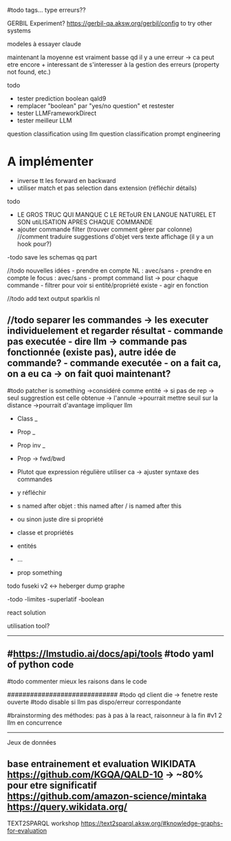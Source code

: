 #todo
tags...
type erreurs??

GERBIL Experiment?
https://gerbil-qa.aksw.org/gerbil/config
to try other systems

modeles à essayer 
claude

maintenant la moyenne est vraiment basse qd il y a une erreur
-> ca peut etre encore + interessant de s'interesser à la gestion des erreurs (property not found, etc.)


todo
- tester prediction boolean qald9
- remplacer "boolean" par "yes/no question" et restester
- tester LLMFrameworkDirect
- tester meilleur LLM 

question classification using llm
question classification prompt engineering

# A implémenter
- inverse tt les forward en backward
- utiliser match et pas selection dans extension (réfléchir détails)




todo
- LE GROS TRUC QUI MANQUE C LE REToUR EN LANGUE NATUREL ET SON utiLISATION APRES CHAQUE COMMANDE
- ajouter commande filter (trouver comment gérer par colonne)
//comment traduire suggestions d'objet vers texte affichage (il y a un hook pour?)

-todo save les schemas qq part

//todo nouvelles idées 
    - prendre en compte NL : avec/sans
    - prendre en compte le focus : avec/sans
    - prompt command list -> pour chaque commande
        - filtrer pour voir si entité/propriété existe
            - agir en fonction  

//todo add text output sparklis nl

//todo separer les commandes 
-> les executer individuelement et regarder résultat
    - commande pas executée
        - dire llm -> commande pas fonctionnée (existe pas), autre idée de commande?
    - commande executée
        - on a fait ca, on a eu ca -> on fait quoi maintenant?
----------------------------------

#todo patcher is something
->considéré comme entité -> si pas de rep -> seul suggrestion est celle obtenue -> l'annule
->pourrait mettre seuil sur la distance
->pourrait d'avantage impliquer llm 
- Class _
- Prop _   
- Prop inv _
- Prop -> fwd/bwd
- Plutot que expression régulière utiliser ca -> ajuster syntaxe des commandes
- y réfléchir
- s named after objet : this named after / is named after this

- ou sinon juste dire si propriété
- classe et propriétés 
- entités
- ...
- prop something

todo fuseki v2 <-> heberger dump graphe

-todo
-limites
-superlatif
-boolean


react solution


utilisation tool?

-------------
#https://lmstudio.ai/docs/api/tools
#todo yaml of python code
------------------------
#todo commenter mieux les raisons dans le code

#############################
#todo qd client die -> fenetre reste ouverte
#todo disable si llm pas dispo/erreur correspondante

#brainstorming des méthodes: pas à pas à la react, raisonneur à la fin
#v1 2 llm en concurrence
____________
Jeux de données

base entrainement et evaluation
WIKIDATA
https://github.com/KGQA/QALD-10 -> ~80% pour etre significatif
https://github.com/amazon-science/mintaka
https://query.wikidata.org/
-----------------------------------
TEXT2SPARQL workshop
https://text2sparql.aksw.org/#knowledge-graphs-for-evaluation